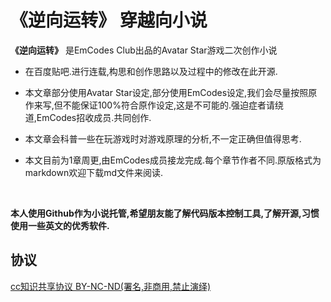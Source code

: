# **《逆向运转》** 穿越向小说 

**《逆向运转》** 是EmCodes Club出品的Avatar Star游戏二次创作小说

- 在百度贴吧.进行连载,构思和创作思路以及过程中的修改在此开源.

- 本文章部分使用Avatar Star设定,部分使用EmCodes设定,我们会尽量按照原作来写,但不能保证100%符合原作设定,这是不可能的.强迫症者请绕道,EmCodes招收成员.共同创作.

- 本文章会科普一些在玩游戏时对游戏原理的分析,不一定正确但值得思考.

- 本文目前为1章周更,由EmCodes成员接龙完成.每个章节作者不同.原版格式为markdown欢迎下载md文件来阅读.

  ​

**本人使用Github作为小说托管,希望朋友能了解代码版本控制工具,了解开源,习惯使用一些英文的优秀软件.**



## 协议

[cc知识共享协议 BY-NC-ND(署名,非商用,禁止演绎)](https://creativecommons.org/licenses/by-nc-nd/3.0/deed.zh)
